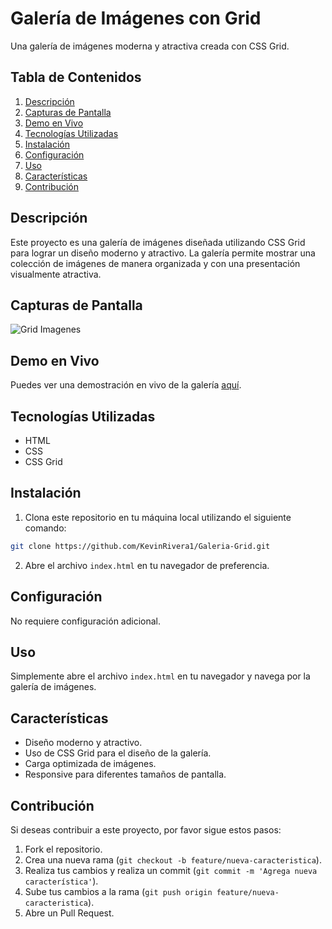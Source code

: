 # Galería de Imágenes con Grid

Una galería de imágenes moderna y atractiva creada con CSS Grid.

## Tabla de Contenidos

1. [Descripción](#descripción)
2. [Capturas de Pantalla](#capturas-de-pantalla)
3. [Demo en Vivo](#demo-en-vivo)
4. [Tecnologías Utilizadas](#tecnologías-utilizadas)
5. [Instalación](#instalación)
6. [Configuración](#configuración)
7. [Uso](#uso)
8. [Características](#características)
9. [Contribución](#contribución)

## Descripción

Este proyecto es una galería de imágenes diseñada utilizando CSS Grid para lograr un diseño moderno y atractivo. La galería permite mostrar una colección de imágenes de manera organizada y con una presentación visualmente atractiva.

## Capturas de Pantalla

![Grid Imagenes](./img/desktop.gif)

## Demo en Vivo

Puedes ver una demostración en vivo de la galería [aquí](https://kevinrivera1.github.io/Galeria-Grid/).

## Tecnologías Utilizadas

- HTML
- CSS
- CSS Grid

## Instalación

1. Clona este repositorio en tu máquina local utilizando el siguiente comando:

```bash
git clone https://github.com/KevinRivera1/Galeria-Grid.git
```

2. Abre el archivo `index.html` en tu navegador de preferencia.

## Configuración

No requiere configuración adicional.

## Uso

Simplemente abre el archivo `index.html` en tu navegador y navega por la galería de imágenes.

## Características

- Diseño moderno y atractivo.
- Uso de CSS Grid para el diseño de la galería.
- Carga optimizada de imágenes.
- Responsive para diferentes tamaños de pantalla.

## Contribución

Si deseas contribuir a este proyecto, por favor sigue estos pasos:

1. Fork el repositorio.
2. Crea una nueva rama (`git checkout -b feature/nueva-caracteristica`).
3. Realiza tus cambios y realiza un commit (`git commit -m 'Agrega nueva característica'`).
4. Sube tus cambios a la rama (`git push origin feature/nueva-caracteristica`).
5. Abre un Pull Request.
